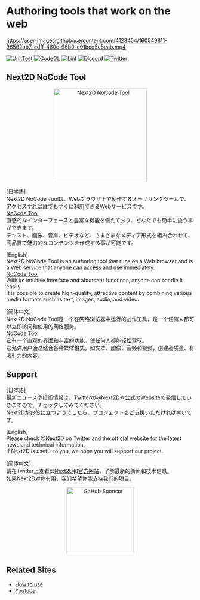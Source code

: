 Authoring tools that work on the web
=============

https://user-images.githubusercontent.com/4123454/160549811-98562bb7-cdff-460c-96b0-c01bcd5e5eab.mp4
  
[![UnitTest](https://github.com/Next2D/tool.next2d.app/actions/workflows/integration.yml/badge.svg?branch=main)](https://github.com/Next2D/tool.next2d.app/actions/workflows/integration.yml)
[![CodeQL](https://github.com/Next2D/tool.next2d.app/actions/workflows/codeql-analysis.yml/badge.svg?branch=main)](https://github.com/Next2D/tool.next2d.app/actions/workflows/codeql-analysis.yml)
[![Lint](https://github.com/Next2D/tool.next2d.app/actions/workflows/lint.yml/badge.svg?branch=main)](https://github.com/Next2D/tool.next2d.app/actions/workflows/lint.yml)
[![Discord](https://badgen.net/badge/icon/discord?icon=discord&label)](https://discord.gg/6c9rv5Uns5)
[![Twitter](https://img.shields.io/twitter/follow/Next2D?style=social)](https://twitter.com/Next2D)

## Next2D NoCode Tool

<div align="center">
  <img src="https://next2d.app/assets/img/tool/logo.svg" width="250" alt="Next2D NoCode Tool">
</div>
  
[日本語]  
Next2D NoCode Toolは、Webブラウザ上で動作するオーサリングツールで、アクセスすれば誰でもすぐに利用できるWebサービスです。  
[NoCode Tool](https://tool.next2d.app)  
直感的なインターフェースと豊富な機能を備えており、どなたでも簡単に扱う事ができます。  
テキスト、画像、音声、ビデオなど、さまざまなメディア形式を組み合わせて、高品質で魅力的なコンテンツを作成する事が可能です。  
  
[English]  
Next2D NoCode Tool is an authoring tool that runs on a Web browser and is a Web service that anyone can access and use immediately.  
[NoCode Tool](https://tool.next2d.app)  
With its intuitive interface and abundant functions, anyone can handle it easily.  
It is possible to create high-quality, attractive content by combining various media formats such as text, images, audio, and video.  
  
[简体中文]  
Next2D NoCode Tool是一个在网络浏览器中运行的创作工具，是一个任何人都可以立即访问和使用的网络服务。  
[NoCode Tool](https://tool.next2d.app)  
它有一个直观的界面和丰富的功能，使任何人都能轻松驾驭。  
它允许用户通过结合各种媒体格式，如文本、图像、音频和视频，创建高质量、有吸引力的内容。  
  
## Support

[日本語]  
最新ニュースや技術情報は、Twitterの[@Next2D](https://twitter.com/Next2D)や公式の[Website](https://next2d.app/ja/)で発信していきますので、チェックしてみてください。  
Next2Dがお役に立つようでしたら、プロジェクトをご支援いただければ幸いです。  
  
[English]  
Please check [@Next2D](https://twitter.com/Next2D) on Twitter and the [official website](https://next2d.app/en/) for the latest news and technical information.    
If Next2D is useful to you, we hope you will support our project.  
  
[简体中文]  
请在Twitter上查看[@Next2D](https://twitter.com/Next2D)和[官方网站](https://next2d.app/cn/)，了解最新的新闻和技术信息。  
如果Next2D对你有用，我们希望你能支持我们的项目。  
  
<div align="center">
  <a href="https://github.com/sponsors/Next2D" target="_blank">
    <img src="https://img.shields.io/static/v1?label=Sponsor&message=%E2%9D%A4&logo=GitHub&color=%23fe8e86" width=180 alt="GitHub Sponsor" />
  </a>
</div>

## Related Sites
* [How to use](https://next2d.app/en/usage)
* [Youtube](https://www.youtube.com/channel/UCKWvYSKSa8huzkr9T6GAPUw)
